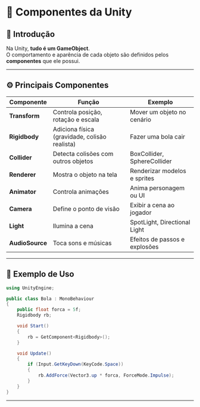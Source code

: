 # 🧱 Componentes da Unity

## 🧭 Introdução
Na Unity, **tudo é um GameObject**.  
O comportamento e aparência de cada objeto são definidos pelos **componentes** que ele possui.

---

## ⚙️ Principais Componentes

| Componente | Função | Exemplo |
|-------------|--------|----------|
| **Transform** | Controla posição, rotação e escala | Mover um objeto no cenário |
| **Rigidbody** | Adiciona física (gravidade, colisão realista) | Fazer uma bola cair |
| **Collider** | Detecta colisões com outros objetos | BoxCollider, SphereCollider |
| **Renderer** | Mostra o objeto na tela | Renderizar modelos e sprites |
| **Animator** | Controla animações | Anima personagem ou UI |
| **Camera** | Define o ponto de visão | Exibir a cena ao jogador |
| **Light** | Ilumina a cena | SpotLight, Directional Light |
| **AudioSource** | Toca sons e músicas | Efeitos de passos e explosões |

---

## 🧩 Exemplo de Uso

```csharp
using UnityEngine;

public class Bola : MonoBehaviour
{
    public float forca = 5f;
    Rigidbody rb;

    void Start()
    {
        rb = GetComponent<Rigidbody>();
    }

    void Update()
    {
        if (Input.GetKeyDown(KeyCode.Space))
        {
            rb.AddForce(Vector3.up * forca, ForceMode.Impulse);
        }
    }
}
```

---



